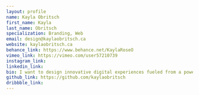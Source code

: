 ```yaml
---
layout: profile
name: Kayla Obritsch
first_name: Kayla
last_name: Obritsch
specialization: Branding, Web
email: design@kaylaobritsch.ca
website: kaylaobritsch.ca
behance_link: https://www.behance.net/KaylaRoseO
vimeo_link: https://vimeo.com/user57210739
instagram_link:
linkedin_link:
bio: I want to design innovative digital experiences fueled from a powerful inner question&#58; Where can I get more coffee?
github_link: https://github.com/kaylaobritsch
dribbble_link:
---
```

